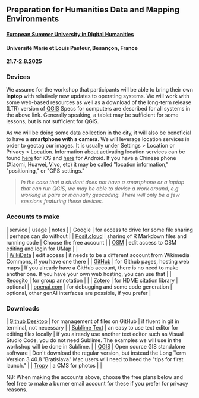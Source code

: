 ## Preparation for Humanities Data and Mapping Environments

#### [European Summer University in Digital Humanities](https://esudh.github.io/)
#### Université Marie et Louis Pasteur, Besançon, France 
#### 21.7-2.8.2025

### Devices

We assume for the workshop that participants will be able to bring their own **laptop** with relatively new updates to operating systems. We will work with some web-based resources as well as a download of the long-term release (LTR) version of [QGIS](https://www.qgis.org/en/site/forusers/download.html) Specs for computers are described for all systems in the above link. Generally speaking, a tablet may be sufficient for some lessons, but is not sufficient for QGIS.

As we will be doing some data collection in the city, it will also be beneficial to have a **smartphone with a camera**. We will leverage location services in order to geotag our images. It is usually under Settings > Location or Privacy > Location. Information about activating location services can be found [here](https://www.youtube.com/watch?v=epM12HxNx2g) for iOS and [here](https://www.youtube.com/watch?v=B8p1SftNGTE) for Android. If you have a Chinese phone (Xiaomi, Huawei, Vivo, etc) it may be called "location information," "positioning," or "GPS settings."

> _In the case that a student does not have a smartphone or a laptop that can run QGIS, we may be able to devise a work around, e.g. working in pairs or manually geocoding. There will only be a few sessions featuring these devices._

### Accounts to make

| service | usage | notes |
| Google | for access to drive for some file sharing | perhaps can do without | 
| [Posit.cloud](https://posit.cloud/plans) | sharing of R Markdown files and running code | Choose the free account |
| [OSM](https://www.openstreetmap.org/user/new) | edit access to OSM editing and login for UMap | |  
| [WikiData](https://www.wikidata.org/w/index.php?title=Special:CreateAccount) | edit access | it needs to be a different account from Wikimedia Commons, if you have one there | 
| [GitHub](https://github.com/signup) | for Github pages, hosting web maps | If you already have a GitHub account, there is no need to make another one. If you have your own web hosting, you can use that | 
| [Recogito](https://recogito.pelagios.org/) | for group annotation | |
| [Zotero](https://www.zotero.org/user/register) | for HDME citation library | optional | 
| [openai.com](https://openai.com/) | for debugging and some code generation | optional, other genAI interfaces are possible, if you prefer | 

### Downloads

| [Github Desktop](https://desktop.github.com/) | for management of files on GitHub | if fluent in git in terminal, not necessary | 
| [Sublime Text](https://www.sublimetext.com/) | an easy to use text editor for editing files locally | if you already use another text editor such as Visual Studio Code, you do not need Sublime. The examples we will use in the workshop will be done in Sublime. |
| [QGIS](https://qgis.org/download/) | Open source GIS standalone software | Don't download the regular version, but instead the Long Term Version 3.40.8 'Bratislava.' Mac users will need to heed the "tips for first launch." | 
| [Tropy](https://tropy.org/) | a CMS for photos | | 

 
NB: When making the accounts above, choose the free plans below and feel free to make a burner email account for these if you prefer for privacy reasons. 


